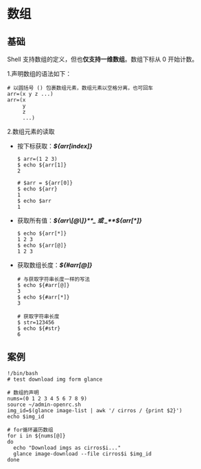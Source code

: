 # 数组
## 基础
Shell 支持数组的定义，但也**仅支持一维数组**。数组下标从 0 开始计数。

1.声明数组的语法如下：

```
# 以圆括号 () 包裹数组元素，数组元素以空格分离，也可回车
arr=(x y z ...)
arr=(x
     y
     z
     ...)
```

2.数组元素的读取

* 按下标获取：_**${arr\[index\]}**_

  ```
  $ arr=(1 2 3)
  $ echo ${arr[1]}
  2

  # $arr = ${arr[0]}
  $ echo ${arr}
  1
  $ echo $arr
  1
  ```

* 获取所有值：_**${arr\[@\]}**_ 或 _**${arr\[\*\]}**_

  ```
  $ echo ${arr[*]}
  1 2 3
  $ echo ${arr[@]}
  1 2 3
  ```

* 获取数组长度：_**${\#arr\[@\]}**_
  ```
  # 与获取字符串长度一样的写法
  $ echo ${#arr[@]}
  3
  $ echo ${#arr[*]}
  3

  # 获取字符串长度
  $ str=123456
  $ echo ${#str}
  6
  ```

## 案例
```
!/bin/bash
# test download img form glance

# 数组的声明
nums=(0 1 2 3 4 5 6 7 8 9)
source ~/admin-openrc.sh
img_id=$(glance image-list | awk '/ cirros / {print $2}')
echo $img_id

# for循环遍历数组
for i in ${nums[@]}
do
  echo "Download imgs as cirros$i..."
  glance image-download --file cirros$i $img_id
done
```
